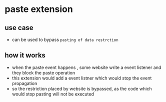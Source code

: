 # paste extension
## use case
- can be used to bypass  `pasting of data restrction`
## how it works
- when the paste event happens , some website write  a event listener and they block the paste operation
- this extension would add a event listner which would stop the event propagation
- so the restriction placed by website is bypassed, as the code which would stop pasting will not be executed